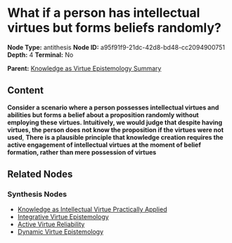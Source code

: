 # What if a person has intellectual virtues but forms beliefs randomly?

**Node Type:** antithesis
**Node ID:** a95f91f9-21dc-42d8-bd48-cc2094900751
**Depth:** 4
**Terminal:** No

**Parent:** [Knowledge as Virtue Epistemology Summary](knowledge-as-virtue-epistemology-summary-synthesis-55f14059-bd8a-4ff6-bb19-2847f9595abb.md)

## Content

**Consider a scenario where a person possesses intellectual virtues and abilities but forms a belief about a proposition randomly without employing these virtues. Intuitively, we would judge that despite having virtues, the person does not know the proposition if the virtues were not used**, **There is a plausible principle that knowledge creation requires the active engagement of intellectual virtues at the moment of belief formation, rather than mere possession of virtues**

## Related Nodes

### Synthesis Nodes

- [Knowledge as Intellectual Virtue Practically Applied](knowledge-as-intellectual-virtue-practically-applied-synthesis-83106092-4fc5-415e-8197-8b5a6b7c03c9.md)
- [Integrative Virtue Epistemology](integrative-virtue-epistemology-synthesis-cbcb5ce4-d8b0-4b73-b725-ffd542ec2f23.md)
- [Active Virtue Reliability](active-virtue-reliability-synthesis-5b504872-fdb5-4efe-927e-8795e48679d1.md)
- [Dynamic Virtue Epistemology](dynamic-virtue-epistemology-synthesis-a01be063-dda3-43af-8700-e6285a13b985.md)
